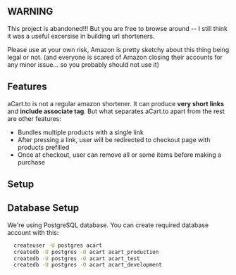 ## WARNING
This project is abandoned!!! But you are free to browse around -- I still think it was a useful excersise in building url shorteners.

Please use at your own risk, Amazon is pretty sketchy about this thing being legal or not. (and everyone is scared of Amazon closing their accounts for any minor issue... so you probably should not use it)

## Features
aCart.to is not a regular amazon shortener. It can produce **very short links** and **include associate tag**. But what separates aCart.to apart from the rest are other features:
- Bundles multiple products with a single link
- After pressing a link, user will be redirected to checkout page with products prefilled
- Once at checkout, user can remove all or some items before making a purchase

## Setup


## Database Setup

We're using PostgreSQL database. You can create required database account with this:

```bash
  createuser -U postgres acart
  createdb -U postgres -O acart acart_production
  createdb -U postgres -O acart acart_test
  createdb -U postgres -O acart acart_development
```
